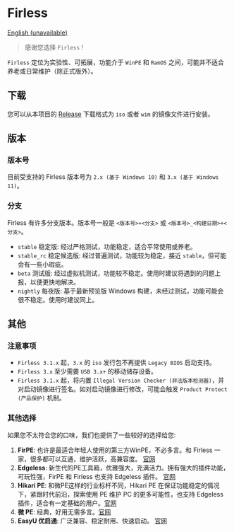 # Firless
[English (unavailable)](./README-en.md)

> 感谢您选择 `Firless` !

`Firless` 定位为实验性、可拓展，功能介于 `WinPE` 和 `RamOS` 之间，可能并不适合养老或日常维护（除正式版外）。

## 下载
您可以从本项目的 [Release](https://github.com/EdgelessPE/firless-release/releases) 下载格式为 `iso` 或者 `wim` 的镜像文件进行安装。

## 版本
### 版本号
目前受支持的 Firless 版本号为 `2.x (基于 Windows 10)` 和 `3.x (基于 Windows 11)`。

### 分支
Firless 有许多分支版本。版本号一般是 `<版本号>+<分支>` 或 `<版本号>_<构建日期>+<分支>`。

- `stable` 稳定版: 经过严格测试，功能稳定，适合平常使用或养老。
- `stable_rc` 稳定候选版: 经过普遍测试，功能较为稳定，接近 `stable`，但可能会有一些小瑕疵。
- `beta` 测试版: 经过虚拟机测试，功能较不稳定。使用时建议将遇到的问题上报，以便更快地解决。
- `nightly` 每夜版: 基于最新预览版 Windows 构建，未经过测试，功能可能会很不稳定。使用时建议同上。

## 其他
### 注意事项
- `Firless 3.1.x` 起，`3.x` 的 `iso` 发行包不再提供 `Legacy BIOS` 启动支持。
- `Firless 3.x` 至少需要 `USB 3.x+` 的移动储存设备。
- `Firless 3.1.x` 起，将内置 `Illegal Version Checker (非法版本检测器)`，并对启动镜像进行签名。如对启动镜像进行修改，可能会触发 `Product Protect (产品保护)` 机制。

### 其他选择
如果您不太符合您的口味，我们也提供了一些较好的选择给您: 
1. **FirPE**: 也许是最适合年轻人使用的第三方WinPE，不必多言。和 Firless 一家，很多都可以互通，维护活跃，高兼容度。 [官网](https://firpe.cn/) 
2. **Edgeless**: 新生代的PE工具箱，优雅强大，充满活力。拥有强大的插件功能，可玩性强，FirPE 和 Firless 也支持 Edgeless 插件。 [官网](https://home.edgeless.top/) 
3. **Hikari PE**: 和微PE这样的行业标杆不同，Hikari PE 在保证功能稳定的情况下，紧跟时代前沿，探索使用 PE 维护 PC 的更多可能性，也支持 Edgeless 插件，适合有一定基础的用户。[官网](https://hikaripe-sc.hikaricalyx.com/) 
4. **微 PE**: 经典，好用无需多言。[官网](http://www.wepe.com.cn/) 
5. **EasyU 优启通**: 广泛兼容、稳定耐用、快速启动。 [官网](https://www.itsk.com/thread-417902-1-1.html)
